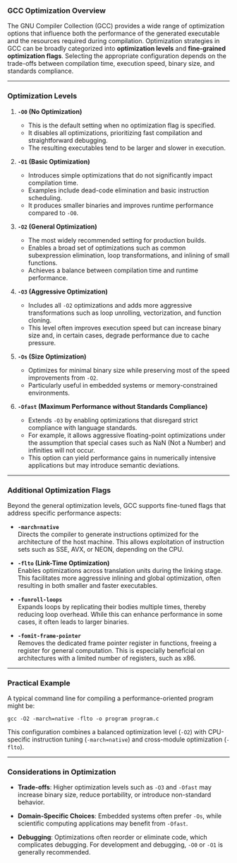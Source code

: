 
### GCC Optimization Overview

The GNU Compiler Collection (GCC) provides a wide range of optimization options that influence both the performance of the generated executable and the resources required during compilation. Optimization strategies in GCC can be broadly categorized into **optimization levels** and **fine-grained optimization flags**. Selecting the appropriate configuration depends on the trade-offs between compilation time, execution speed, binary size, and standards compliance.

---

### Optimization Levels

1. **`-O0` (No Optimization)**

    - This is the default setting when no optimization flag is specified.
    - It disables all optimizations, prioritizing fast compilation and straightforward debugging.
    - The resulting executables tend to be larger and slower in execution.

2. **`-O1` (Basic Optimization)**

    - Introduces simple optimizations that do not significantly impact compilation time.
    - Examples include dead-code elimination and basic instruction scheduling.
    - It produces smaller binaries and improves runtime performance compared to `-O0`.

3. **`-O2` (General Optimization)**

    - The most widely recommended setting for production builds.
    - Enables a broad set of optimizations such as common subexpression elimination, loop transformations, and inlining of small functions.
    - Achieves a balance between compilation time and runtime performance.

4. **`-O3` (Aggressive Optimization)**

    - Includes all `-O2` optimizations and adds more aggressive transformations such as loop unrolling, vectorization, and function cloning.
    - This level often improves execution speed but can increase binary size and, in certain cases, degrade performance due to cache pressure.

5. **`-Os` (Size Optimization)**
    
    - Optimizes for minimal binary size while preserving most of the speed improvements from `-O2`.
    - Particularly useful in embedded systems or memory-constrained environments.

6. **`-Ofast` (Maximum Performance without Standards Compliance)**

    - Extends `-O3` by enabling optimizations that disregard strict compliance with language standards.
    - For example, it allows aggressive floating-point optimizations under the assumption that special cases such as NaN (Not a Number) and infinities will not occur.
    - This option can yield performance gains in numerically intensive applications but may introduce semantic deviations.


---

### Additional Optimization Flags

Beyond the general optimization levels, GCC supports fine-tuned flags that address specific performance aspects:

- **`-march=native`**  
    Directs the compiler to generate instructions optimized for the architecture of the host machine. This allows exploitation of instruction sets such as SSE, AVX, or NEON, depending on the CPU.
    
- **`-flto` (Link-Time Optimization)**  
    Enables optimizations across translation units during the linking stage. This facilitates more aggressive inlining and global optimization, often resulting in both smaller and faster executables.
    
- **`-funroll-loops`**  
    Expands loops by replicating their bodies multiple times, thereby reducing loop overhead. While this can enhance performance in some cases, it often leads to larger binaries.
    
- **`-fomit-frame-pointer`**  
    Removes the dedicated frame pointer register in functions, freeing a register for general computation. This is especially beneficial on architectures with a limited number of registers, such as x86.
    

---

### Practical Example

A typical command line for compiling a performance-oriented program might be:

`gcc -O2 -march=native -flto -o program program.c`

This configuration combines a balanced optimization level (`-O2`) with CPU-specific instruction tuning (`-march=native`) and cross-module optimization (`-flto`).

---

### Considerations in Optimization

- **Trade-offs**: Higher optimization levels such as `-O3` and `-Ofast` may increase binary size, reduce portability, or introduce non-standard behavior.
    
- **Domain-Specific Choices**: Embedded systems often prefer `-Os`, while scientific computing applications may benefit from `-Ofast`.
    
- **Debugging**: Optimizations often reorder or eliminate code, which complicates debugging. For development and debugging, `-O0` or `-O1` is generally recommended.